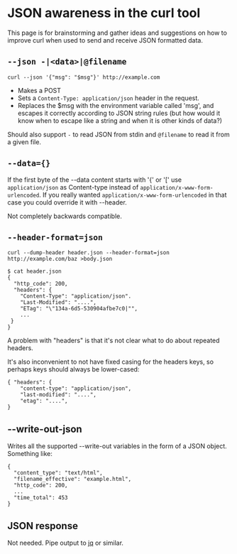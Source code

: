 # JSON awareness in the curl tool

This page is for brainstorming and gather ideas and suggestions on how to improve curl when used to send and receive JSON formatted data.

## `--json -|<data>|@filename`

    curl --json '{"msg": "$msg"}' http://example.com

- Makes a POST
- Sets a `Content-Type: application/json` header in the request.
- Replaces the $msg with the environment variable called 'msg', and escapes it
  correctly according to JSON string rules (but how would it know when to escape like a string and when it is other kinds of data?)

Should also support `-` to read JSON from stdin and `@filename` to read it from a given file.

## `--data={}`

If the first byte of the --data content starts with '{' or '[' use `application/json` as Content-type instead
of `application/x-www-form-urlencoded`.  If you really wanted `application/x-www-form-urlencoded` in that case
you could override it with --header.

Not completely backwards compatible.

## `--header-format=json`

    curl --dump-header header.json --header-format=json http://example.com/baz >body.json

    $ cat header.json
    {
      "http_code": 200,
      "headers": {
        "Content-Type": "application/json".
        "Last-Modified": "....",
        "ETag": "\"134a-6d5-530904afbe7c0|"",
        ...
     }
    }

A problem with "headers" is that it's not clear what to do about repeated headers.

It's also inconvenient to not have fixed casing for the headers keys, so perhaps
keys should always be lower-cased:

    { "headers": {
        "content-type": "application/json",
        "last-modified": "....",
        "etag": "....",
    }

## --write-out-json

Writes all the supported --write-out variables in the form of a JSON object.  Something like:

    {
      "content_type": "text/html",
      "filename_effective": "example.html",
      "http_code": 200,
      ...
      "time_total": 453
    }

## JSON response

Not needed. Pipe output to [jq](https://stedolan.github.io/jq/) or similar.